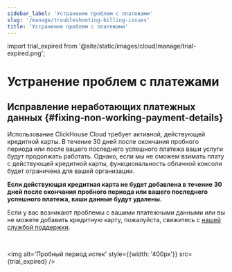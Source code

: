```yaml
---
sidebar_label: 'Устранение проблем с платежами'
slug: '/manage/troubleshooting-billing-issues'
title: 'Устранение проблем с платежами'
---
```


import trial_expired from '@site/static/images/cloud/manage/trial-expired.png';

# Устранение проблем с платежами

## Исправление неработающих платежных данных {#fixing-non-working-payment-details}

Использование ClickHouse Cloud требует активной, действующей кредитной карты. В течение 30 дней после окончания пробного периода или после вашего последнего успешного платежа ваши услуги будут продолжать работать. Однако, если мы не сможем взимать плату с действующей кредитной карты, функциональность облачной консоли будет ограничена для вашей организации.

**Если действующая кредитная карта не будет добавлена в течение 30 дней после окончания пробного периода или вашего последнего успешного платежа, ваши данные будут удалены.**

Если у вас возникают проблемы с вашими платежными данными или вы не можете добавить кредитную карту, пожалуйста, свяжитесь с [нашей службой поддержки](https://clickhouse.com/support/program).

<br />

<img alt='Пробный период истек' style={{width: '400px'}} src={trial_expired} />
